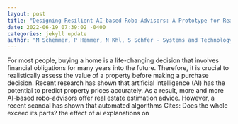 ```yaml
--- 
layout: post 
title: "Designing Resilient AI-based Robo-Advisors: A Prototype for Real Estate Appraisal" 
date: 2022-06-19 07:39:02 -0400 
categories: jekyll update 
author: "M Schemmer, P Hemmer, N Khl, S Schfer - Systems and Technology, 1st-3rd June , 2022" 
--- 
```

For most people, buying a home is a life-changing decision that involves financial obligations for many years into the future. Therefore, it is crucial to realistically assess the value of a property before making a purchase decision. Recent research has shown that artificial intelligence (AI) has the potential to predict property prices accurately. As a result, more and more AI-based robo-advisors offer real estate estimation advice. However, a recent scandal has shown that automated algorithms Cites: Does the whole exceed its parts? the effect of ai explanations on